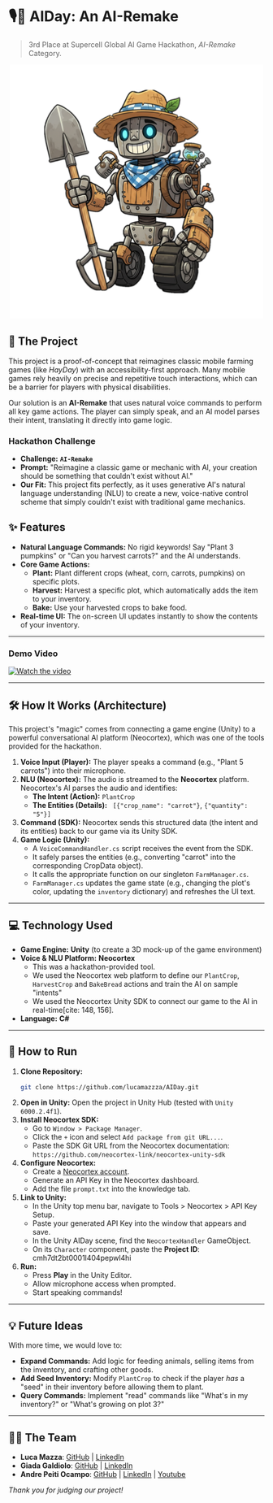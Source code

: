 # 🎙️🌾 AIDay: An AI-Remake 

> 3rd Place at Supercell Global AI Game Hackathon, *AI-Remake* Category.

<center><img src="/Assets/Resources/image.png" height=500></center>


## 🚀 The Project

This project is a proof-of-concept that reimagines classic mobile farming games (like *HayDay*) with an accessibility-first approach. Many mobile games rely heavily on precise and repetitive touch interactions, which can be a barrier for players with physical disabilities.

Our solution is an **AI-Remake** that uses natural voice commands to perform all key game actions. The player can simply speak, and an AI model parses their intent, translating it directly into game logic.

### Hackathon Challenge
* **Challenge:** **`AI-Remake`**
*  **Prompt:** "Reimagine a classic game or mechanic with Al, your creation should be something that couldn't exist without Al."   
* **Our Fit:** This project fits perfectly, as it uses generative AI's natural language understanding (NLU) to create a new, voice-native control scheme that simply couldn't exist with traditional game mechanics.

## ✨ Features

* **Natural Language Commands:** No rigid keywords! Say "Plant 3 pumpkins" or "Can you harvest carrots?" and the AI understands.
* **Core Game Actions:**
    * **Plant:** Plant different crops (wheat, corn, carrots, pumpkins) on specific plots.
    * **Harvest:** Harvest a specific plot, which automatically adds the item to your inventory.
    * **Bake:** Use your harvested crops to bake food.
* **Real-time UI:** The on-screen UI updates instantly to show the contents of your inventory.

---

### Demo Video
   
[![Watch the video](https://i9.ytimg.com/vi/NisjA_rUI50/mqdefault.jpg?v=68fe43db&sqp=CNSI-ccG&rs=AOn4CLAN8bUJrpXPkpukA61FoOHIC9lFWw)](https://www.youtube.com/watch?v=NisjA_rUI50)

---

## 🛠️ How It Works (Architecture)

 This project's "magic" comes from connecting a game engine (Unity) to a powerful conversational AI platform (Neocortex), which was one of the tools provided for the hackathon.

1.  **Voice Input (Player):** The player speaks a command (e.g., "Plant 5 carrots") into their microphone.
2.  **NLU (Neocortex):** The audio is streamed to the **Neocortex** platform. Neocortex's AI parses the audio and identifies:
    * **The Intent (Action):** `PlantCrop`
    * **The Entities (Details):** ` [{"crop_name": "carrot"}`, `{"quantity": "5"}]`
3.  **Command (SDK):** Neocortex sends this structured data (the intent and its entities) back to our game via its Unity SDK.
4.  **Game Logic (Unity):**
    * A `VoiceCommandHandler.cs` script receives the event from the SDK.
    * It safely parses the entities (e.g., converting "carrot" into the corresponding CropData object).
    * It calls the appropriate function on our singleton `FarmManager.cs`.
    * `FarmManager.cs` updates the game state (e.g., changing the plot's color, updating the `inventory` dictionary) and refreshes the UI text.

---

## 💻 Technology Used

* **Game Engine:** **Unity** (to create a 3D mock-up of the game environment)
* **Voice & NLU Platform:** **Neocortex**
    * This was a hackathon-provided tool.
    * We used the Neocortex web platform to define our `PlantCrop`, `HarvestCrop` and `BakeBread` actions and train the AI on sample "intents"
    * We used the Neocortex Unity SDK to connect our game to the AI in real-time[cite: 148, 156].
* **Language:** **C#**

---

## 🔧 How to Run

1.  **Clone Repository:**
    ```bash
    git clone https://github.com/lucamazzza/AIDay.git
    ```
2.  **Open in Unity:** Open the project in Unity Hub (tested with `Unity 6000.2.4f1`).
3.  **Install Neocortex SDK:**
    * Go to `Window > Package Manager`.
    * Click the `+` icon and select `Add package from git URL...`.
    * Paste the SDK Git URL from the Neocortex documentation: `https://github.com/neocortex-link/neocortex-unity-sdk`
4.  **Configure Neocortex:**
    *  Create a [Neocortex account](https://neocortex.link/).
    *  Generate an API Key in the Neocortex dashboard.
    *  Add the file `prompt.txt` into the knowledge tab.
5.  **Link to Unity:**
    * In the Unity top menu bar, navigate to Tools > Neocortex > API Key Setup.
    * Paste your generated API Key into the window that appears and save.
    * In the Unity AIDay scene, find the `NeocortexHandler` GameObject.
    * On its `Character` component, paste the **Project ID**: cmh7dt2bt0001l404pepwl4hi
6.  **Run:**
    * Press **Play** in the Unity Editor.
    * Allow microphone access when prompted.
    * Start speaking commands!

---

## 💡 Future Ideas

With more time, we would love to:
* **Expand Commands:** Add logic for feeding animals, selling items from the inventory, and crafting other goods.
* **Add Seed Inventory:** Modify `PlantCrop` to check if the player *has* a "seed" in their inventory before allowing them to plant.
* **Query Commands:** Implement "read" commands like "What's in my inventory?" or "What's growing on plot 3?"

---

## 🧑‍💻 The Team

* **Luca Mazza**: [GitHub](https://github.com/lucamazzza) | [LinkedIn](https://linkedin.com/in/lucamazzza)
* **Giada Galdiolo**: [GitHub](https://github.com/giadagaldiolo) | [LinkedIn](https://linkedin.com/in/giadagaldiolo)
* **Andre Peiti Ocampo**: [GitHub](https://github.com/linkswitch19) | [LinkedIn](https://www.linkedin.com/in/andre-peiti-ocampo-87a1a9313/) | [Youtube](https://www.youtube.com/@linkswitch19/)

*Thank you for judging our project!*
